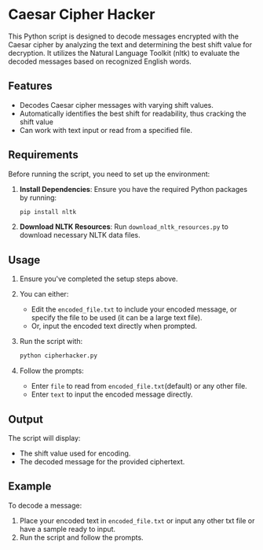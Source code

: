 # Caesar Cipher Hacker

This Python script is designed to decode messages encrypted with the Caesar cipher by analyzing the text and determining the best shift value for decryption. It utilizes the Natural Language Toolkit (nltk) to evaluate the decoded messages based on recognized English words.

## Features

- Decodes Caesar cipher messages with varying shift values.
- Automatically identifies the best shift for readability, thus cracking the shift value
- Can work with text input or read from a specified file.

## Requirements

Before running the script, you need to set up the environment:

1. **Install Dependencies**: Ensure you have the required Python packages by running:
   ```bash
   pip install nltk
   ```
2. **Download NLTK Resources**: Run `download_nltk_resources.py` to download necessary NLTK data files. 

## Usage

1. Ensure you've completed the setup steps above.
2. You can either:
   - Edit the `encoded_file.txt` to include your encoded message, or specify the file to be used (it can be a large text file).
   - Or, input the encoded text directly when prompted.

3. Run the script with:
   ```bash
   python cipherhacker.py
   ```

4. Follow the prompts:
   - Enter `file` to read from `encoded_file.txt`(default) or any other file.
   - Enter `text` to input the encoded message directly.

## Output

The script will display:
- The shift value used for encoding.
- The decoded message for the provided ciphertext.

## Example

To decode a message:
1. Place your encoded text in `encoded_file.txt` or input any other txt file or have a sample ready to input.
2. Run the script and follow the prompts.
